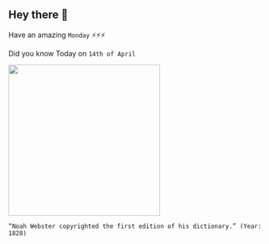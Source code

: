 ## Hey there 👋
Have an amazing `Monday` ⚡⚡⚡

Did you know Today on `14th of April`
 
 [<img src="https://upload.wikimedia.org/wikipedia/commons/thumb/d/d2/Noah_Webster_The_Schoolmaster_of_the_Republic.jpg/2560px-Noah_Webster_The_Schoolmaster_of_the_Republic.jpg" width="300" />](https://en.wikipedia.org/wiki/Noah_Webster#:~:text=At%20the%20age%20of%20seventy,dictionary%20only%20sold%202%2C500%20copies.) 
 ```
“Noah Webster copyrighted the first edition of his dictionary.” (Year: 1828)
```
